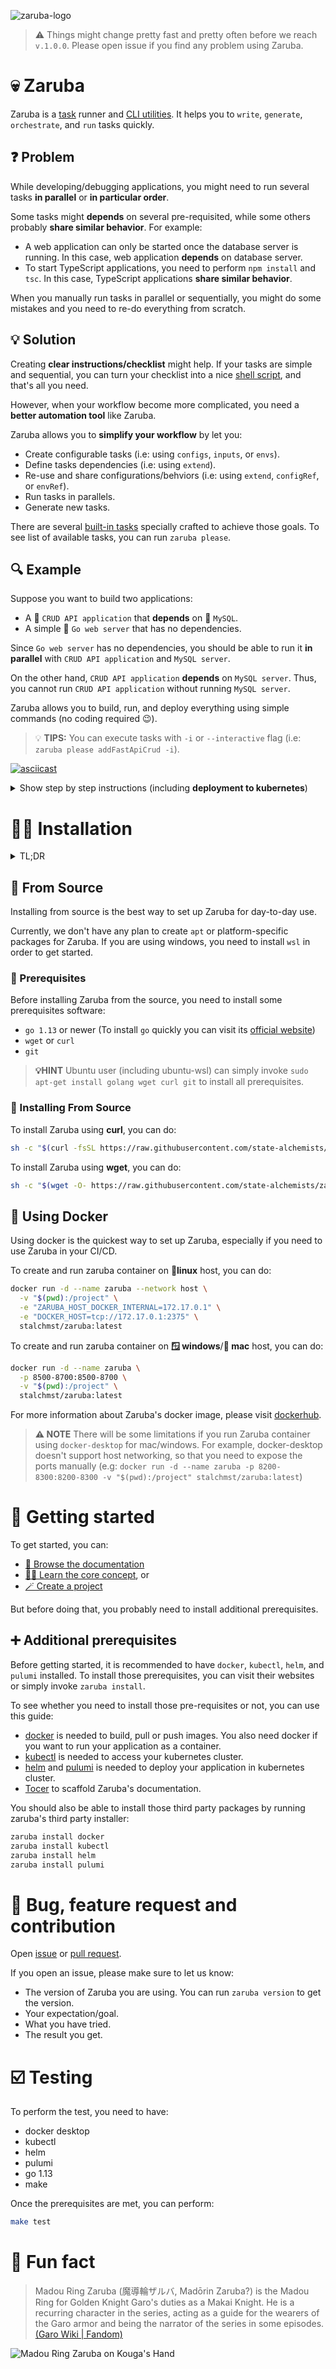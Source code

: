 ![zaruba-logo](arts/zaruba-250.png)

> ⚠️ Things might change pretty fast and pretty often before we reach `v.1.0.0`. Please open issue if you find any problem using Zaruba.

# 💀 Zaruba 

Zaruba is a [task](docs/core-concepts/project/task/README.md) runner and [CLI utilities](docs/utilities/README.md). It helps you to `write`, `generate`, `orchestrate`, and `run` tasks quickly.

## ❓ Problem

While developing/debugging applications, you might need to run several tasks __in parallel__ or __in particular order__.

Some tasks might __depends__ on several pre-requisited, while some others probably __share similar behavior__. For example:

* A web application can only be started once the database server is running. In this case, web application __depends__ on database server.
* To start TypeScript applications, you need to perform `npm install` and `tsc`. In this case, TypeScript applications __share similar behavior__.

When you manually run tasks in parallel or sequentially, you might do some mistakes and you need to re-do everything from scratch.

## 💡 Solution

Creating __clear instructions/checklist__ might help. If your tasks are simple and sequential, you can turn your checklist into a nice [shell script](https://www.shellscript.sh/first.html), and that's all you need.

However, when your workflow become more complicated, you need a __better automation tool__ like Zaruba.

Zaruba allows you to __simplify your workflow__ by let you:

* Create configurable tasks (i.e: using `configs`, `inputs`, or `envs`).
* Define tasks dependencies (i.e: using `extend`).
* Re-use and share configurations/behviors (i.e: using `extend`, `configRef`, or `envRef`).
* Run tasks in parallels.
* Generate new tasks.

There are several [built-in tasks](docs/core-tasks/README.md) specially crafted to achieve those goals. To see list of available tasks, you can run `zaruba please`.

## 🔍 Example

Suppose you want to build two applications:

* A 🐍 `CRUD API application` that __depends__ on 🐬 `MySQL`.
* A simple 🐹 `Go web server` that has no dependencies.

Since `Go web server` has no dependencies, you should be able to run it __in parallel__ with `CRUD API application` and `MySQL server`.

On the other hand, `CRUD API application` __depends__ on `MySQL server`. Thus, you cannot run `CRUD API application` without running `MySQL server`.

Zaruba allows you to build, run, and deploy everything using simple commands (no coding required 😉).

> 💡 __TIPS:__ You can execute tasks with `-i` or `--interactive` flag (i.e: `zaruba please addFastApiCrud -i`).

[![asciicast](https://asciinema.org/a/bZ7kA443kSV40lPiVxPysuAWE.svg)](https://asciinema.org/a/bZ7kA443kSV40lPiVxPysuAWE)

<details>
<summary>Show step by step instructions (including <b>deployment to kubernetes</b>)</summary>

### ✨ Creating Project and Applications

```bash
# ✨ Init project
mkdir myProject
cd myProject
zaruba please initProject

# Add 🐬 MySQL container
zaruba please addMysql appDirectory=myDb

# Add 🐍 CRUD API Application.
zaruba please addFastApiCrud \
  appDirectory=myPythonApp \
  appModuleName=library \
  appCrudEntity=books \
  appCrudFields='["title","author","synopsis"]' \
  appDependencies='["myDb"]' \
  appEnvs='{"APP_SQLALCHEMY_DATABASE_URL":"mysql+pymysql://root:Alch3mist@localhost/sample?charset=utf8mb4"}'

# Add 🐹 Go web app.
zaruba please addSimpleGoApp appDirectory=myGoApp appEnvs='{"APP_HTTP_PORT":"3001"}'
```

### 🏃 Run Applications

```bash
# Start 🐹 Go web server, 🐍 CRUD API application, and 🐬 MySQL container.
# To run this command, you need:
# - go 1.13 or newer
# - python 3.8
# - docker
zaruba please start
# Ctrl+c to stop
```

<details>
<summary>Test applications</summary>

```bash
# Checking 🐹 Go web app.
curl http://localhost:3001

# 🔑 Login to 🐍 CRUD API application
LOGIN_RESPONSE="$(curl --location --request POST 'localhost:3000/token/' \
--form 'username="root"' \
--form 'password="Alch3mist"')"

echo "${LOGIN_RESPONSE}"

# 🔑 Extract token
ACCESS_TOKEN=$(zaruba map get "${LOGIN_RESPONSE}" "access_token")
echo "Token: ${ACCESS_TOKEN}"

# ✨ Insert new book
curl --location --request POST 'localhost:3000/books/' \
--header "Authorization: Bearer ${ACCESS_TOKEN}" \
--header 'Content-Type: application/json' \
--data-raw '{
    "title": "The Alchemist",
    "author": "Paulo Coelho",
    "synopsis": "Magical story of Santiago, an Andalusian shepherd boy who yearns to travel in search of a worldly treasure as extravagant as any ever found."
}'

# 📖 Get books
curl --location --request GET 'localhost:3000/books/' \
--header "Authorization: Bearer ${ACCESS_TOKEN}" \
--header 'Content-Type: application/json'
```

</details>

<details>
<summary>Run applications individually</summary>

```bash
# Only start 🐹 Go web server.
zaruba please startMyGoApp
# Ctrl+c to stop

# Only start 🐹 Go web server and 🐍 CRUD API application.
# Please note that MySQL container is automatically started
# since CRUD API application depends on it.
zaruba please startMyGoApp startMyPythonApp
# Ctrl+c to stop
```
</details>

### 🐳 Run Applications as Containers

```bash
# Start 🐹 Go web server, 🐍 CRUD API application, and 🐬 MySQL as containers.
# To run this command, you need:
# - docker
zaruba please startContainers
zaruba please stopContainers
```

<details>
<summary>Run applications individually</summary>

```bash
# Only start 🐹 Go web server.
zaruba please startMyGoAppContainer
zaruba please stopContainers

# Only start 🐹 Go web server and 🐍 CRUD API application.
# Please note that MySQL container is automatically started
# since CRUD API application depends on it.
zaruba please startMyGoAppContainer startMyPythonAppContainer
# To stop containers (Note: Ctrl+C won't kill the containers):
zaruba please stopContainers
```
</details>

### ☁️ Deploy Applications

```bash
# Deploy 🐹 Go web server, 🐍 CRUD API application, and 🐬 MySQL to kubernetes cluster
# To run this command, you need:
# - kubectl
# - helm
# - pulumi
# - cloud provider or a computer that can run kubernetes locally (we use docker-desktop in this example)
zaruba please buildImages # or `zaruba please pushImages`
zaruba please addAppKubeDeployment appDirectory=myPythonApp
zaruba please addAppKubeDeployment appDirectory=myGoApp
zaruba please addAppKubeDeployment appDirectory=myDb
zaruba please syncEnv
zaruba please deploy kubeContext=docker-desktop
zaruba please destroy kubeContext=docker-desktop
```
</details>

# 👨‍💻 Installation

<details>
<summary><bold>TL;DR</bold></summary>

```bash
sudo apt-get install golang wget curl git
sh -c "$(curl -fsSL https://raw.githubusercontent.com/state-alchemists/zaruba/master/install.sh)"
zaruba install ubuntuEssentials
zaruba install docker
zaruba install kubectl
zaruba install helm
zaruba install pulumi
```

Visit [getting started section](#-getting-started)

</details>

## 📖 From Source

Installing from source is the best way to set up Zaruba for day-to-day use.

Currently, we don't have any plan to create `apt` or platform-specific packages for Zaruba. If you are using windows, you need to install `wsl` in order to get started.

### 🧅 Prerequisites

Before installing Zaruba from the source, you need to install some prerequisites software:

* `go 1.13` or newer (To install `go` quickly you can visit its [official website](https://golang.org/doc/install))
* `wget` or `curl`
* `git`

> **💡HINT** Ubuntu user (including ubuntu-wsl) can simply invoke `sudo apt-get install golang wget curl git` to install all prerequisites.

### 🥗 Installing From Source

To install Zaruba using __curl__, you can do:

```bash
sh -c "$(curl -fsSL https://raw.githubusercontent.com/state-alchemists/zaruba/master/install.sh)"
```

To install Zaruba using __wget__, you can do:

 ```bash
sh -c "$(wget -O- https://raw.githubusercontent.com/state-alchemists/zaruba/master/install.sh)"
```

## 🐳 Using Docker

Using docker is the quickest way to set up Zaruba, especially if you need to use Zaruba in your CI/CD.

To create and run zaruba container on __🐧linux__ host, you can do:

```bash
docker run -d --name zaruba --network host \
  -v "$(pwd):/project" \
  -e "ZARUBA_HOST_DOCKER_INTERNAL=172.17.0.1" \
  -e "DOCKER_HOST=tcp://172.17.0.1:2375" \
  stalchmst/zaruba:latest
```

To create and run zaruba container on __🪟 windows__/__🍎 mac__ host, you can do:

```bash
docker run -d --name zaruba \
  -p 8500-8700:8500-8700 \
  -v "$(pwd):/project" \
  stalchmst/zaruba:latest
```

For more information about Zaruba's docker image, please visit [dockerhub](https://hub.docker.com/repository/docker/stalchmst/zaruba).

> **⚠️ NOTE** There will be some limitations if you run Zaruba container using `docker-desktop` for mac/windows. For example, docker-desktop doesn't support host networking, so that you need to expose the ports manually (e.g: `docker run -d --name zaruba -p 8200-8300:8200-8300 -v "$(pwd):/project" stalchmst/zaruba:latest`)

# 📜 Getting started

To get started, you can:

* [📖 Browse the documentation](docs/README.md)
* [🧙‍♂️ Learn the core concept](docs/core-concepts/README.md), or 
* [🪄 Create a project](docs/use-cases/create-a-project.md)

But before doing that, you probably need to install additional prerequisites.

## ➕ Additional prerequisites

Before getting started, it is recommended to have `docker`, `kubectl`, `helm`, and `pulumi` installed. To install those prerequisites, you can visit their websites or simply invoke `zaruba install`.

To see whether you need to install those pre-requisites or not, you can use this guide:

* [docker](https://www.docker.com/get-started) is needed to build, pull or push images. You also need docker if you want to run your application as a container.
* [kubectl](https://kubernetes.io/docs/home/#learn-how-to-use-kubernetes) is needed to access your kubernetes cluster.
* [helm](https://helm.sh/) and [pulumi](https://www.pulumi.com/) is needed to deploy your application in kubernetes cluster.
* [Tocer](https://github.com/state-alchemists/tocer) to scaffold Zaruba's documentation.

You should also be able to install those third party packages by running zaruba's third party installer:

```bash
zaruba install docker
zaruba install kubectl
zaruba install helm
zaruba install pulumi
```

# 🐞 Bug, feature request and contribution

Open [issue](https://github.com/state-alchemists/zaruba/issues) or [pull request](https://github.com/state-alchemists/zaruba/pulls).

If you open an issue, please make sure to let us know:

* The version of Zaruba you are using. You can run `zaruba version` to get the version.
* Your expectation/goal.
* What you have tried.
* The result you get.

# ☑️ Testing

To perform the test, you need to have:

* docker desktop
* kubectl
* helm
* pulumi
* go 1.13
* make

Once the prerequisites are met, you can perform:

```bash
make test
```

# 🎉 Fun fact

> Madou Ring Zaruba (魔導輪ザルバ, Madōrin Zaruba?) is the Madou Ring for Golden Knight Garo's duties as a Makai Knight. He is a recurring character in the series, acting as a guide for the wearers of the Garo armor and being the narrator of the series in some episodes. [(Garo Wiki | Fandom)](https://garoseries.fandom.com/wiki/Zaruba)

![Madou Ring Zaruba on Kouga's Hand](arts/madou-ring-zaruba.jpg)